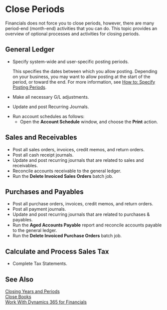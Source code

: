 <properties
	pageTitle="Close Periods | Financials"
	description="Explains the processes to complete to close a period."
	services="project-madeira"
	documentationCenter=""
	authors="jswymer"
/>
<tags
    ms.service="project-madeira"
    ms.topic="article"
    ms.devlang="na"
    ms.tgt_pltfrm="na"
    ms.workload="na"
    ms.date="10/26/2016"
    ms.author="jswymer" />

# Close Periods
Financials does not force you to close periods, however, there are many period-end (month-end) activities that you can do. This topic provides an overview of optional processes and activities for closing periods.  

## General Ledger  
* Specify system-wide and user-specific posting periods.  

	This specifies the dates between which you allow posting. Depending on your business, you may want to allow posting at the start of the period, or toward the end. For more information, see [How to: Specify Posting Periods](finance-how-specify-posting-periods.md).  
* Make all necessary G/L adjustments.  
* Update and post Recurring Journals.  
<!--* Process Consolidations-->
* Run account schedules as follows:  
  - Open the **Account Schedule** window, and choose the **Print** action.  

## Sales and Receivables  
* Post all sales orders, invoices, credit memos, and return orders.  
* Post all cash receipt journals.  
* Update and post recurring journals that are related to sales and receivables.  
* Reconcile accounts receivable to the general ledger.  
* Run the **Delete Invoiced Sales Orders** batch job.  

## Purchases and Payables
* Post all purchase orders, invoices, credit memos, and return orders.  
* Post all payment journals.  
* Update and post recurring journals that are related to purchases & payables.  
* Run the **Aged Accounts Payable** report and reconcile accounts payable to the general ledger.  
* Run the **Delete Invoiced Purchase Orders** batch job.  

<!-- ### Fixed Assets
* Post all maintenance costs have been posted through the fixed asset journals or invoices.
* Post adjustments.
* Post appreciation.
* Post depreciation.
* Update and post the recurring fixed asset journal.-->

<!--### Intercompany
* Process Intercompany Postings.-->

## Calculate and Process Sales Tax
*  Complete Tax Statements.  

## See Also  
[Closing Years and Periods](year-close-years-periods.md)  
[Close Books](year-close-books.md)  
[Work With Dynamics 365 for Financials](ui-work-product.md)
